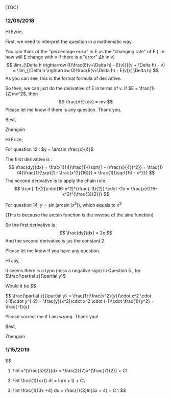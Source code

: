 

[TOC]

### 12/09/2018

Hi Ezrie,

First,  we need to interpret the question in a mathematic way. 

You can think of the "percentage error" in E as the "changing rate" of  E ( i.e. how will E change with v if there is a "error"  $\Delta h$ in v)
$$
\lim_{\Delta h \rightarrow 0}\frac{E(v+\Delta h) - E(v)}{(v + \Delta h) - v} = \lim_{\Delta h \rightarrow 0}\frac{E(v+\Delta h) - E(v)}{ \Delta h}
$$
As you can see, this is the formal formula of derivative.

So then, we can just do the derivative of E in terms of v.  If $E = \frac{1}{2}mv^2$, then 
$$
\frac{dE}{dv} = mv
$$
Please let me know if there is any question. Thank you. 



Best,

Zhengxin





Hi Erize,

For question 12 : $y = \arcsin \frac{x}{4}$

The first derivative is : 
$$
\frac{dy}{dx} = \frac{1}{4}\frac{1}{\sqrt{1 - (\frac{x}{4})^2}} = \frac{1}{4}\frac{1}{\sqrt{1 - \frac{x^2}{16}}} = \frac{1}{\sqrt{16 - x^2}}
$$
The second derivative is to apply the chain rule. 
$$
\frac{-1}{2}\cdot(16-x^2)^{\frac{-3}{2}} \cdot -2x =  \frac{x}{(16-x^2)^{\frac{3}{2}}}
$$





For question 14, $y = \sin (\arcsin(x^2))$, which equals to $x^2$

(This is because the arcsin function is the inverse of the sine function)

So the first derivative is : 
$$
\frac{dy}{dx} = 2x
$$
And the second derivative is jus the constant 2. 

Please let me know if you have any question. 





Hi Jay, 



It seems there is a typo (miss a negative sign) in Question 5 , for $\frac{\partial z}{\partial y}$

Would it be
$$

$$
\frac{\partial z}{\partial y} = \frac{1}{\frac{x^2}{y}}\cdot x^2 \cdot (-1)\cdot y^{-2} = \frac{y}{x^2}\cdot x^2 \cdot (-1)\cdot \frac{1}{y^2} = \frac{-1}{y}



Please correct me if I am wrong.  Thank you!

Best,

Zhengxin





### 1/15/2019


$$
1. \int x^{\frac{5}{2}}dx = \frac{2}{7}x^{\frac{7}{2}} + C\\

2. \int \frac{1}{x+t} dt = ln(x + t) + C\\

3. \int \frac{1}{3x +4} dx = \frac{1}{3}ln(3x + 4) + C \\
$$
